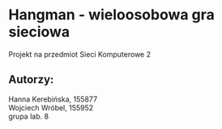 # Hangman - wieloosobowa gra sieciowa
Projekt na przedmiot Sieci Komputerowe 2

## Autorzy:
Hanna Kerebińska, 155877\
Wojciech Wróbel, 155952\
grupa lab. 8
